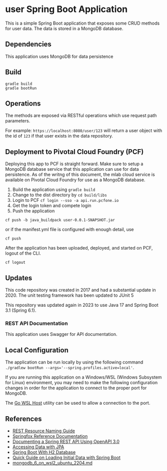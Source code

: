 # user Spring Boot Application
This is a simple Spring Boot application that exposes some CRUD methods for user data.  The data is stored in a MongoDB database.

## Dependencies
This application uses MongoDB for data persistence
## Build
```aidl
gradle build
gradle bootRun
```

## Operations
The methods are exposed via RESTful operations which use request path parameters.

For example: 
`https://localhost:8080/user/123` 
will return a user object with the id of `123` if that user exists in the data repository.

## Deployment to Pivotal Cloud Foundry (PCF)

Deploying this app to PCF is straight forward.  Make sure to setup a MongoDB database service that this application can use for data persistence.  As of the writng of this document, the mlab cloud service is available on Pivotal Cloud Foundry for use as a MongoDB database.
1.  Build the application using `gradle build`
2.  Change to the dist directory by `cd build/libs`
3.  Login to PCF `cf login --sso -a api.run.pcfone.io`
4.  Get the login token and compete login
5.  Push the application

```
cf push -b java_buildpack user-0.0.1-SNAPSHOT.jar
```
or if the manifest.yml file is configured with enough detail, use 
```aidl
cf push
```
After the application has been uploaded, deployed, and started on PCF, logout of the CLI.
```aidl
cf logout
```

## Updates

This code repository was created in 2017 and had a substantial update in 2020.  The unit testing framework has been updated to JUnit 5

This repository was updated again in 2023 to use Java 17 and Spring Boot 3.1 (Spring 6.1).

### REST API Documentation

This application uses Swagger for API documentation.

## Local Configuration

The application can be run locally by using the following command ` ./gradlew bootRun --args='--spring.profiles.active=local'`.

If you are running this application on a Windows/WSL (Windows Subsystem for Linux) environment, you may need to make the following configuration changes in order for the application to connect to the proper port for MongoDB.

The [Go WSL Host](https://github.com/shayne/go-wsl2-host) utility can be used to allow a connection to the port.


## References

- [REST Resource Naming Guide](https://restfulapi.net/resource-naming/)
- [Springfox Reference Documentation](https://springfox.github.io/springfox/docs/current/)
- [Documenting a Spring REST API Using OpenAPI 3.0](https://www.baeldung.com/spring-rest-openapi-documentation)
- [Accessing Data with JPA](https://spring.io/guides/gs/accessing-data-jpa)
- [Spring Boot With H2 Database](https://www.baeldung.com/spring-boot-h2-database)
- [Quick Guide on Loading Initial Data with Spring Boot](https://www.baeldung.com/spring-boot-data-sql-and-schema-sql)
- [mongodb_6_on_wsl2_ubuntu_2204.md](https://gist.github.com/leobeeson/8ac8c8ddbb0a704af26e4bd153658bde)
